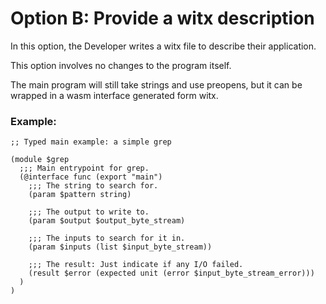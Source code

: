 # Option B: Provide a witx description

In this option, the Developer writes a witx file to describe their application.

This option involves no changes to the program itself.

The main program will still take strings and use preopens, but it can
be wrapped in a wasm interface generated form witx.

### Example:

```wasm
;; Typed main example: a simple grep

(module $grep
  ;;; Main entrypoint for grep.
  (@interface func (export "main")
    ;;; The string to search for.
    (param $pattern string)

    ;;; The output to write to.
    (param $output $output_byte_stream)

    ;;; The inputs to search for it in.
    (param $inputs (list $input_byte_stream))

    ;;; The result: Just indicate if any I/O failed.
    (result $error (expected unit (error $input_byte_stream_error)))
  )
)
```
